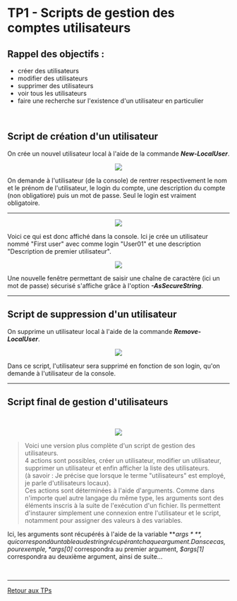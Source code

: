 # TP1 - Scripts de gestion des comptes utilisateurs

## Rappel des objectifs :

- créer des utilisateurs
- modifier des utilisateurs
- supprimer des utilisateurs
- voir tous les utilisateurs
- faire une recherche sur l'existence d'un utilisateur en particulier

<br>

## Script de création d'un utilisateur

On crée un nouvel utilisateur local à l'aide de la commande ***New-LocalUser***.

<p align="center">
  <img  src="./pictures/create_user.PNG" name="Création d'un utilisateur">
</p>

On demande à l'utilisateur (de la console) de rentrer respectivement le nom et le prénom de l'utilisateur, le login du compte, une description du compte (non obligatiore) puis un mot de passe. Seul le login est vraiment obligatoire.

---

<p align="center">
  <img  src="./pictures/create_user_console.PNG" name="Affichage console">
</p>

Voici ce qui est donc affiché dans la console. Ici je crée un utilisateur nommé "First user" avec comme login "User01" et une description "Description de premier utilisateur".

<p align="center">
  <img  src="./pictures/mdp_securise.PNG" name="évolution des shells">
</p>

Une nouvelle fenêtre permettant de saisir une chaîne de caractère (ici un mot de passe) sécurisé s'affiche grâce à l'option ***-AsSecureString***.

---

## Script de suppression d'un utilisateur

On supprime un utilisateur local à l'aide de la commande ***Remove-LocalUser***.

<p align="center">
  <img  src="./pictures/remove_user.PNG" name="évolution des shells">
</p>

Dans ce script, l'utilisateur sera supprimé en fonction de son login, qu'on demande à l'utilisateur de la console.

---

## Script final de gestion d'utilisateurs  

<br>

<p align="center">
  <img  src="./pictures/script_users.PNG" name="évolution des shells">
</p>

>Voici une version plus complète d'un script de gestion des utilisateurs.  
4 actions sont possibles, créer un utilisateur, modifier un utilisateur, supprimer un utilisateur et enfin afficher la liste des utilisateurs.  
(à savoir : Je précise que lorsque le terme "utilisateurs" est employé, je parle d'utilisateurs locaux).  
Ces actions sont déterminées à l'aide d'arguments. Comme dans n'importe quel autre langage du même type, les arguments sont des éléments inscris à la suite de l'exécution d'un fichier. Ils permettent d'instaurer simplement une connexion entre l'utilisateur et le script, notamment pour assigner des valeurs à des variables.

Ici, les arguments sont récupérés à l'aide de la variable ***$args***, qui correspond à un tableau de string récupérant chaque argument. Dans ce cas, pour exemple, *$args[0]* correspondra au premier argument, *$args[1]* correspondra au deuxième argument, ainsi de suite...

<br>

---
[Retour aux TPs](https://github.com/NatSch45/linux/blob/master/Powershell/pages/tps/tp.md)
